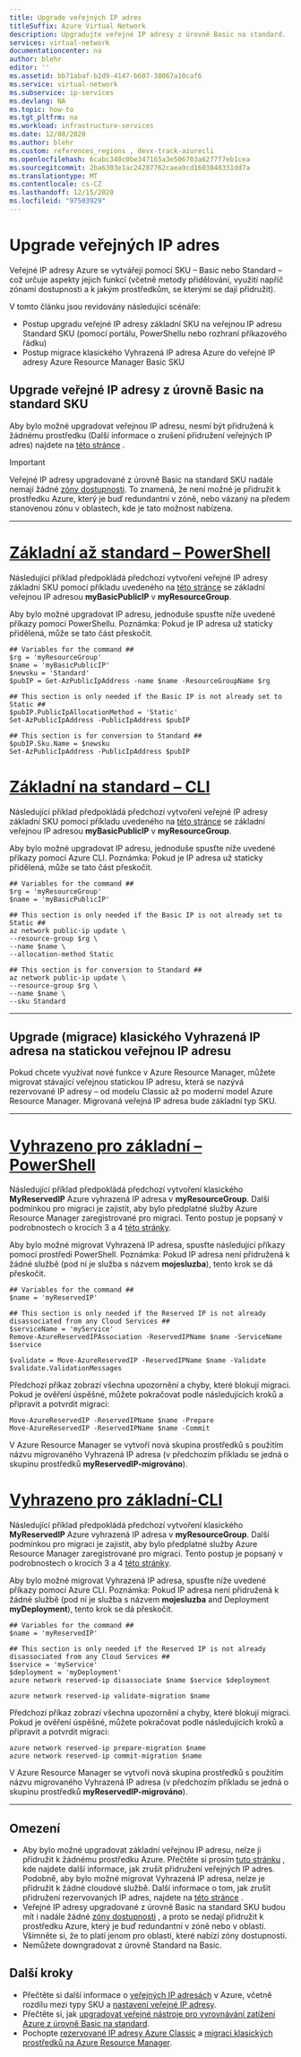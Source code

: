 ```yaml
---
title: Upgrade veřejných IP adres
titleSuffix: Azure Virtual Network
description: Upgradujte veřejné IP adresy z úrovně Basic na standard.
services: virtual-network
documentationcenter: na
author: blehr
editor: ''
ms.assetid: bb71abaf-b2d9-4147-b607-38067a10caf6
ms.service: virtual-network
ms.subservice: ip-services
ms.devlang: NA
ms.topic: how-to
ms.tgt_pltfrm: na
ms.workload: infrastructure-services
ms.date: 12/08/2020
ms.author: blehr
ms.custom: references_regions , devx-track-azurecli
ms.openlocfilehash: 6cabc340c0be347165a3e506703a6277f7eb1cea
ms.sourcegitcommit: 2ba6303e1ac24287762caea9cd1603848331dd7a
ms.translationtype: MT
ms.contentlocale: cs-CZ
ms.lasthandoff: 12/15/2020
ms.locfileid: "97503929"
---
```

# <a name="upgrade-public-ip-addresses"></a>Upgrade veřejných IP adres

Veřejné IP adresy Azure se vytvářejí pomocí SKU – Basic nebo Standard – což určuje aspekty jejich funkcí (včetně metody přidělování, využití napříč zónami dostupnosti a k jakým prostředkům, se kterými se dají přidružit). 

V tomto článku jsou revidovány následující scénáře:
* Postup upgradu veřejné IP adresy základní SKU na veřejnou IP adresu Standard SKU (pomocí portálu, PowerShellu nebo rozhraní příkazového řádku)
* Postup migrace klasického Vyhrazená IP adresa Azure do veřejné IP adresy Azure Resource Manager Basic SKU

## <a name="upgrade-public-ip-address-from-basic-to-standard-sku"></a>Upgrade veřejné IP adresy z úrovně Basic na standard SKU

Aby bylo možné upgradovat veřejnou IP adresu, nesmí být přidružená k žádnému prostředku (Další informace o zrušení přidružení veřejných IP adres) najdete na [této stránce](https://docs.microsoft.com/azure/virtual-network/virtual-network-public-ip-address#view-modify-settings-for-or-delete-a-public-ip-address) .

>[!IMPORTANT]
>Veřejné IP adresy upgradované z úrovně Basic na standard SKU nadále nemají žádné [zóny dostupnosti](https://docs.microsoft.com/azure/availability-zones/az-overview?toc=/azure/virtual-network/toc.json#availability-zones).  To znamená, že není možné je přidružit k prostředku Azure, který je buď redundantní v zóně, nebo vázaný na předem stanovenou zónu v oblastech, kde je tato možnost nabízena.

---
# <a name="basic-to-standard---powershell"></a>[**Základní až standard – PowerShell**](#tab/option-upgrade-powershell)

Následující příklad předpokládá předchozí vytvoření veřejné IP adresy základní SKU pomocí příkladu uvedeného na [této stránce](https://docs.microsoft.com/azure/virtual-network/create-public-ip-powershell?tabs=option-create-public-ip-basic) se základní veřejnou IP adresou **myBasicPublicIP** v **myResourceGroup**.

Aby bylo možné upgradovat IP adresu, jednoduše spusťte níže uvedené příkazy pomocí PowerShellu.  Poznámka: Pokud je IP adresa už staticky přidělená, může se tato část přeskočit.

```azurepowershell-interactive
## Variables for the command ##
$rg = 'myResourceGroup'
$name = 'myBasicPublicIP'
$newsku = 'Standard'
$pubIP = Get-AzPublicIpAddress -name $name -ResourceGroupName $rg

## This section is only needed if the Basic IP is not already set to Static ##
$pubIP.PublicIpAllocationMethod = 'Static'
Set-AzPublicIpAddress -PublicIpAddress $pubIP

## This section is for conversion to Standard ##
$pubIP.Sku.Name = $newsku
Set-AzPublicIpAddress -PublicIpAddress $pubIP
```

# <a name="basic-to-standard---cli"></a>[**Základní na standard – CLI**](#tab/option-upgrade-cli)

Následující příklad předpokládá předchozí vytvoření veřejné IP adresy základní SKU pomocí příkladu uvedeného na [této stránce](https://docs.microsoft.com/azure/virtual-network/create-public-ip-cli?tabs=option-create-public-ip-basic) se základní veřejnou IP adresou **myBasicPublicIP** v **myResourceGroup**.

Aby bylo možné upgradovat IP adresu, jednoduše spusťte níže uvedené příkazy pomocí Azure CLI.  Poznámka: Pokud je IP adresa už staticky přidělená, může se tato část přeskočit.

```azurecli-interactive
## Variables for the command ##
$rg = 'myResourceGroup'
$name = 'myBasicPublicIP'

## This section is only needed if the Basic IP is not already set to Static ##
az network public-ip update \
--resource-group $rg \
--name $name \
--allocation-method Static 

## This section is for conversion to Standard ##
az network public-ip update \
--resource-group $rg \
--name $name \
--sku Standard
```
---

## <a name="upgrade-migrate-a-classic-reserved-ip-to-a-static-public-ip"></a>Upgrade (migrace) klasického Vyhrazená IP adresa na statickou veřejnou IP adresu

Pokud chcete využívat nové funkce v Azure Resource Manager, můžete migrovat stávající veřejnou statickou IP adresu, která se nazývá rezervované IP adresy – od modelu Classic až po moderní model Azure Resource Manager.  Migrovaná veřejná IP adresa bude základní typ SKU.


---

# <a name="reserved-to-basic---powershell"></a>[**Vyhrazeno pro základní – PowerShell**](#tab/option-migrate-powershell)

Následující příklad předpokládá předchozí vytvoření klasického **MyReservedIP** Azure vyhrazená IP adresa v **myResourceGroup**. Další podmínkou pro migraci je zajistit, aby bylo předplatné služby Azure Resource Manager zaregistrované pro migraci. Tento postup je popsaný v podrobnostech o krocích 3 a 4 [této stránky](https://docs.microsoft.com/azure/virtual-machines/windows/migration-classic-resource-manager-ps).

Aby bylo možné migrovat Vyhrazená IP adresa, spusťte následující příkazy pomocí prostředí PowerShell.  Poznámka: Pokud IP adresa není přidružená k žádné službě (pod ní je služba s názvem **mojesluzba**), tento krok se dá přeskočit.

```azurepowershell-interactive
## Variables for the command ##
$name = 'myReservedIP'

## This section is only needed if the Reserved IP is not already disassociated from any Cloud Services ##
$serviceName = 'myService'
Remove-AzureReservedIPAssociation -ReservedIPName $name -ServiceName $service

$validate = Move-AzureReservedIP -ReservedIPName $name -Validate
$validate.ValidationMessages
```
Předchozí příkaz zobrazí všechna upozornění a chyby, které blokují migraci. Pokud je ověření úspěšné, můžete pokračovat podle následujících kroků a připravit a potvrdit migraci:
```azurepowershell-interactive
Move-AzureReservedIP -ReservedIPName $name -Prepare
Move-AzureReservedIP -ReservedIPName $name -Commit
```
V Azure Resource Manager se vytvoří nová skupina prostředků s použitím názvu migrovaného Vyhrazená IP adresa (v předchozím příkladu se jedná o skupinu prostředků **myReservedIP-migrováno**).

# <a name="reserved-to-basic---cli"></a>[**Vyhrazeno pro základní-CLI**](#tab/option-migrate-cli)

Následující příklad předpokládá předchozí vytvoření klasického **MyReservedIP** Azure vyhrazená IP adresa v **myResourceGroup**. Další podmínkou pro migraci je zajistit, aby bylo předplatné služby Azure Resource Manager zaregistrované pro migraci. Tento postup je popsaný v podrobnostech o krocích 3 a 4 [této stránky](https://docs.microsoft.com/azure/virtual-machines/linux/migration-classic-resource-manager-cli).

Aby bylo možné migrovat Vyhrazená IP adresa, spusťte níže uvedené příkazy pomocí Azure CLI.  Poznámka: Pokud IP adresa není přidružená k žádné službě (pod ní je služba s názvem **mojesluzba** and Deployment **myDeployment**), tento krok se dá přeskočit.

```azurecli-interactive
## Variables for the command ##
$name = 'myReservedIP'

## This section is only needed if the Reserved IP is not already disassociated from any Cloud Services ##
$service = 'myService'
$deployment = 'myDeployment'
azure network reserved-ip disassociate $name $service $deployment

azure network reserved-ip validate-migration $name
```
Předchozí příkaz zobrazí všechna upozornění a chyby, které blokují migraci. Pokud je ověření úspěšné, můžete pokračovat podle následujících kroků a připravit a potvrdit migraci:
```azurecli-interactive
azure network reserved-ip prepare-migration $name
azure network reserved-ip commit-migration $name
```
V Azure Resource Manager se vytvoří nová skupina prostředků s použitím názvu migrovaného Vyhrazená IP adresa (v předchozím příkladu se jedná o skupinu prostředků **myReservedIP-migrováno**).

---

## <a name="limitations"></a>Omezení

* Aby bylo možné upgradovat základní veřejnou IP adresu, nelze ji přidružit k žádnému prostředku Azure.  Přečtěte si prosím [tuto stránku](https://docs.microsoft.com/azure/virtual-network/virtual-network-public-ip-address#view-modify-settings-for-or-delete-a-public-ip-address) , kde najdete další informace, jak zrušit přidružení veřejných IP adres.  Podobně, aby bylo možné migrovat Vyhrazená IP adresa, nelze je přidružit k žádné cloudové službě.  Další informace o tom, jak zrušit přidružení rezervovaných IP adres, najdete na [této stránce](https://docs.microsoft.com/azure/virtual-network/remove-public-ip-address-vm) .  
* Veřejné IP adresy upgradované z úrovně Basic na standard SKU budou mít i nadále žádné [zóny dostupnosti](https://docs.microsoft.com/azure/availability-zones/az-overview?toc=/azure/virtual-network/toc.json#availability-zones) , a proto se nedají přidružit k prostředku Azure, který je buď redundantní v zóně nebo v oblasti.  Všimněte si, že to platí jenom pro oblasti, které nabízí zóny dostupnosti.
* Nemůžete downgradovat z úrovně Standard na Basic.

## <a name="next-steps"></a>Další kroky

- Přečtěte si další informace o [veřejných IP adresách](virtual-network-ip-addresses-overview-arm.md#public-ip-addresses) v Azure, včetně rozdílu mezi typy SKU a [nastavení veřejné IP adresy](virtual-network-public-ip-address.md#create-a-public-ip-address).
- Přečtěte si, jak [upgradovat veřejné nástroje pro vyrovnávání zatížení Azure z úrovně Basic na standard](https://docs.microsoft.com/azure/load-balancer/upgrade-basic-standard).
- Pochopte [rezervované IP adresy Azure Classic](https://docs.microsoft.com/previous-versions/azure/virtual-network/virtual-networks-reserved-public-ip) a [migraci klasických prostředků na Azure Resource Manager](https://docs.microsoft.com/azure/virtual-machines/windows/migration-classic-resource-manager-overview).
